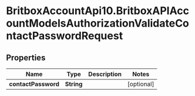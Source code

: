 # BritboxAccountApi10.BritboxAPIAccountModelsAuthorizationValidateContactPasswordRequest

## Properties
Name | Type | Description | Notes
------------ | ------------- | ------------- | -------------
**contactPassword** | **String** |  | [optional] 


